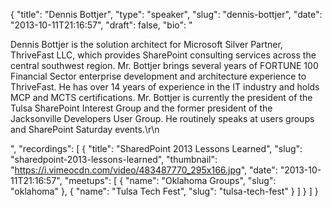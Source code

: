 {
  "title": "Dennis Bottjer",
  "type": "speaker",
  "slug": "dennis-bottjer",
  "date": "2013-10-11T21:16:57",
  "draft": false,
  "bio": "<p>Dennis Bottjer is the solution architect for Microsoft Silver Partner, ThriveFast LLC, which provides SharePoint consulting services across the central southwest region. Mr. Bottjer brings several years of FORTUNE 100 Financial Sector enterprise development and architecture experience to ThriveFast. He has over 14 years of experience in the IT industry and holds MCP and MCTS certifications. Mr. Bottjer is currently the president of the Tulsa SharePoint Interest Group and the former president of the Jacksonville Developers User Group. He routinely speaks at users groups and SharePoint Saturday events.\r\n</p>",
  "recordings": [
    {
      "title": "SharedPoint 2013 Lessons Learned",
      "slug": "sharedpoint-2013-lessons-learned",
      "thumbnail": "https://i.vimeocdn.com/video/483487770_295x166.jpg",
      "date": "2013-10-11T21:16:57",
      "meetups": [
        {
          "name": "Oklahoma Groups",
          "slug": "oklahoma"
        },
        {
          "name": "Tulsa Tech Fest",
          "slug": "tulsa-tech-fest"
        }
      ]
    }
  ]
}